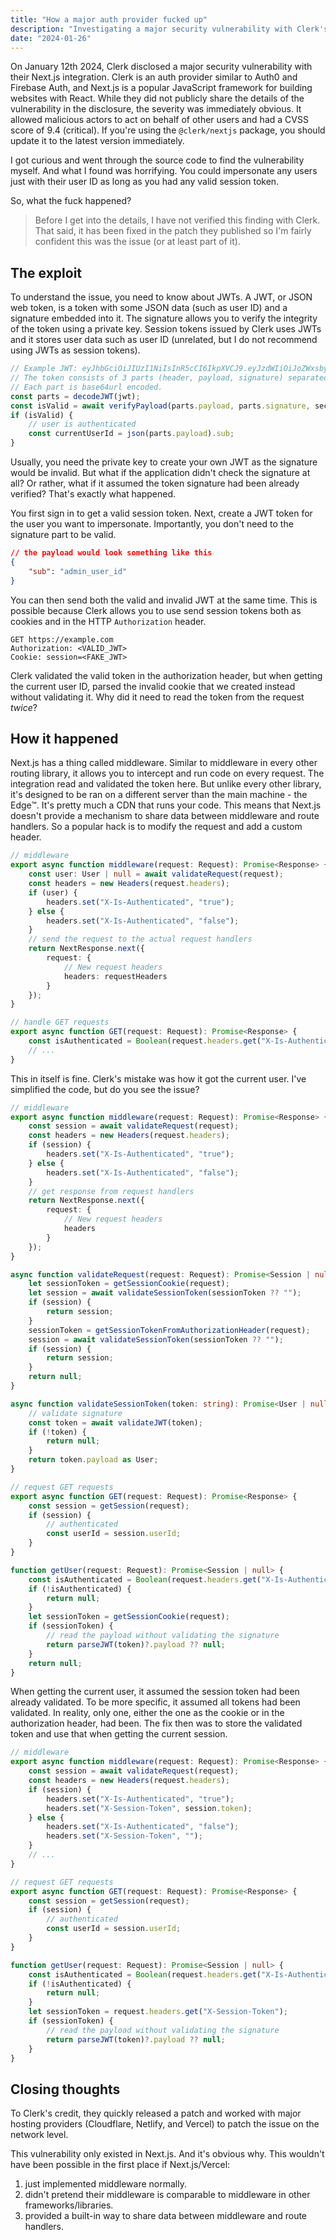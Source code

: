 ```yaml
---
title: "How a major auth provider fucked up"
description: "Investigating a major security vulnerability with Clerk's Next.js integration."
date: "2024-01-26"
---
```


On January 12th 2024, Clerk disclosed a major security vulnerability with their Next.js integration. Clerk is an auth provider similar to Auth0 and Firebase Auth, and Next.js is a popular JavaScript framework for building websites with React. While they did not publicly share the details of the vulnerability in the disclosure, the severity was immediately obvious. It allowed malicious actors to act on behalf of other users and had a CVSS score of 9.4 (critical). If you're using the `@clerk/nextjs` package, you should update it to the latest version immediately.

I got curious and went through the source code to find the vulnerability myself. And what I found was horrifying. You could impersonate any users just with their user ID as long as you had any valid session token.

So, what the fuck happened?

> Before I get into the details, I have not verified this finding with Clerk. That said, it has been fixed in the patch they published so I'm fairly confident this was the issue (or at least part of it).

## The exploit

To understand the issue, you need to know about JWTs. A JWT, or JSON web token, is a token with some JSON data (such as user ID) and a signature embedded into it. The signature allows you to verify the integrity of the token using a private key. Session tokens issued by Clerk uses JWTs and it stores user data such as user ID (unrelated, but I do not recommend using JWTs as session tokens).

```ts
// Example JWT: eyJhbGciOiJIUzI1NiIsInR5cCI6IkpXVCJ9.eyJzdWIiOiJoZWxsbyJ9.YMxTsTS6Ndzb9IXjVoGrSrYcIFVd09WtLufoQjAGkaw
// The token consists of 3 parts (header, payload, signature) separated by a period.
// Each part is base64url encoded.
const parts = decodeJWT(jwt);
const isValid = await verifyPayload(parts.payload, parts.signature, secretKey);
if (isValid) {
	// user is authenticated
	const currentUserId = json(parts.payload).sub;
}
```

Usually, you need the private key to create your own JWT as the signature would be invalid. But what if the application didn't check the signature at all? Or rather, what if it assumed the token signature had been already verified? That's exactly what happened.

You first sign in to get a valid session token. Next, create a JWT token for the user you want to impersonate. Importantly, you don't need to the signature part to be valid.

```json
// the payload would look something like this
{
	"sub": "admin_user_id"
}
```

You can then send both the valid and invalid JWT at the same time. This is possible because Clerk allows you to use send session tokens both as cookies and in the HTTP `Authorization` header.

```
GET https://example.com
Authorization: <VALID_JWT>
Cookie: session=<FAKE_JWT>
```

Clerk validated the valid token in the authorization header, but when getting the current user ID, parsed the invalid cookie that we created instead without validating it. Why did it need to read the token from the request _twice_?

## How it happened

Next.js has a thing called middleware. Similar to middleware in every other routing library, it allows you to intercept and run code on every request. The integration read and validated the token here. But unlike every other library, it's designed to be ran on a different server than the main machine - the Edge™. It's pretty much a CDN that runs your code. This means that Next.js doesn't provide a mechanism to share data between middleware and route handlers. So a popular hack is to modify the request and add a custom header.

```ts
// middleware
export async function middleware(request: Request): Promise<Response> {
	const user: User | null = await validateRequest(request);
	const headers = new Headers(request.headers);
	if (user) {
		headers.set("X-Is-Authenticated", "true");
	} else {
		headers.set("X-Is-Authenticated", "false");
	}
	// send the request to the actual request handlers
	return NextResponse.next({
		request: {
			// New request headers
			headers: requestHeaders
		}
	});
}
```

```ts
// handle GET requests
export async function GET(request: Request): Promise<Response> {
	const isAuthenticated = Boolean(request.headers.get("X-Is-Authenticated"));
	// ...
}
```

This in itself is fine. Clerk's mistake was how it got the current user. I've simplified the code, but do you see the issue?

```ts
// middleware
export async function middleware(request: Request): Promise<Response> {
	const session = await validateRequest(request);
	const headers = new Headers(request.headers);
	if (session) {
		headers.set("X-Is-Authenticated", "true");
	} else {
		headers.set("X-Is-Authenticated", "false");
	}
	// get response from request handlers
	return NextResponse.next({
		request: {
			// New request headers
			headers
		}
	});
}

async function validateRequest(request: Request): Promise<Session | null> {
	let sessionToken = getSessionCookie(request);
	let session = await validateSessionToken(sessionToken ?? "");
	if (session) {
		return session;
	}
	sessionToken = getSessionTokenFromAuthorizationHeader(request);
	session = await validateSessionToken(sessionToken ?? "");
	if (session) {
		return session;
	}
	return null;
}

async function validateSessionToken(token: string): Promise<User | null> {
	// validate signature
	const token = await validateJWT(token);
	if (!token) {
		return null;
	}
	return token.payload as User;
}
```

```ts
// request GET requests
export async function GET(request: Request): Promise<Response> {
	const session = getSession(request);
	if (session) {
		// authenticated
		const userId = session.userId;
	}
}

function getUser(request: Request): Promise<Session | null> {
	const isAuthenticated = Boolean(request.headers.get("X-Is-Authenticated"));
	if (!isAuthenticated) {
		return null;
	}
	let sessionToken = getSessionCookie(request);
	if (sessionToken) {
		// read the payload without validating the signature
		return parseJWT(token)?.payload ?? null;
	}
	return null;
}
```

When getting the current user, it assumed the session token had been already validated. To be more specific, it assumed all tokens had been validated. In reality, only one, either the one as the cookie or in the authorization header, had been. The fix then was to store the validated token and use that when getting the current session.

```ts
// middleware
export async function middleware(request: Request): Promise<Response> {
	const session = await validateRequest(request);
	const headers = new Headers(request.headers);
	if (session) {
		headers.set("X-Is-Authenticated", "true");
		headers.set("X-Session-Token", session.token);
	} else {
		headers.set("X-Is-Authenticated", "false");
		headers.set("X-Session-Token", "");
	}
	// ...
}
```

```ts
// request GET requests
export async function GET(request: Request): Promise<Response> {
	const session = getSession(request);
	if (session) {
		// authenticated
		const userId = session.userId;
	}
}

function getUser(request: Request): Promise<Session | null> {
	const isAuthenticated = Boolean(request.headers.get("X-Is-Authenticated"));
	if (!isAuthenticated) {
		return null;
	}
	let sessionToken = request.headers.get("X-Session-Token");
	if (sessionToken) {
		// read the payload without validating the signature
		return parseJWT(token)?.payload ?? null;
	}
}
```

## Closing thoughts

To Clerk's credit, they quickly released a patch and worked with major hosting providers (Cloudflare, Netlify, and Vercel) to patch the issue on the network level.

This vulnerability only existed in Next.js. And it's obvious why. This wouldn't have been possible in the first place if Next.js/Vercel:

1. just implemented middleware normally.
2. didn't pretend their middleware is comparable to middleware in other frameworks/libraries.
3. provided a built-in way to share data between middleware and route handlers.
